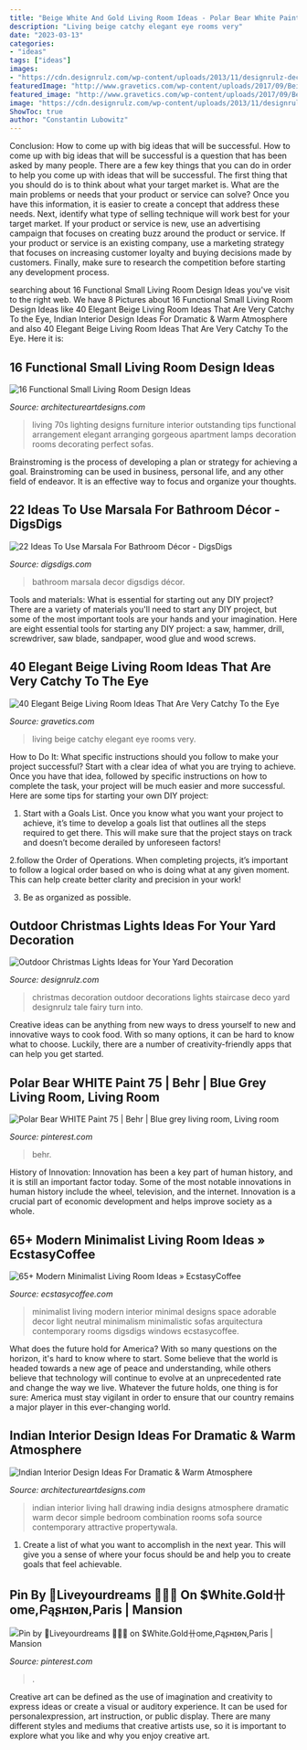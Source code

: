 ```yaml
---
title: "Beige White And Gold Living Room Ideas - Polar Bear White Paint 75"
description: "Living beige catchy elegant eye rooms very"
date: "2023-03-13"
categories:
- "ideas"
tags: ["ideas"]
images:
- "https://cdn.designrulz.com/wp-content/uploads/2013/11/designrulz-deco-christmas-11.jpg"
featuredImage: "http://www.gravetics.com/wp-content/uploads/2017/09/Beige-Living-Room-Ideas.jpg"
featured_image: "http://www.gravetics.com/wp-content/uploads/2017/09/Beige-Living-Room-Ideas.jpg"
image: "https://cdn.designrulz.com/wp-content/uploads/2013/11/designrulz-deco-christmas-11.jpg"
ShowToc: true
author: "Constantin Lubowitz"
---
```



Conclusion: How to come up with big ideas that will be successful.
How to come up with big ideas that will be successful is a question that has been asked by many people. There are a few key things that you can do in order to help you come up with ideas that will be successful. The first thing that you should do is to think about what your target market is. What are the main problems or needs that your product or service can solve? Once you have this information, it is easier to create a concept that address these needs. Next, identify what type of selling technique will work best for your target market. If your product or service is new, use an advertising campaign that focuses on creating buzz around the product or service. If your product or service is an existing company, use a marketing strategy that focuses on increasing customer loyalty and buying decisions made by customers. Finally, make sure to research the competition before starting any development process.

	

		
searching about 16 Functional Small Living Room Design Ideas you've visit to the right web. We have 8 Pictures about 16 Functional Small Living Room Design Ideas like 40 Elegant Beige Living Room Ideas That Are Very Catchy To the Eye, Indian Interior Design Ideas For Dramatic &amp; Warm Atmosphere and also 40 Elegant Beige Living Room Ideas That Are Very Catchy To the Eye. Here it is:
		
    
## 16 Functional Small Living Room Design Ideas

<img loading=lazy src="http://www.architectureartdesigns.com/wp-content/uploads/2015/06/241-630x473.jpg" onerror="this.onerror=null;this.src='https://tse3.mm.bing.net/th?id=OIP.1PXVtEhaImcnVaVko91hpQHaFj&amp;pid=15.1';" alt="16 Functional Small Living Room Design Ideas">

_Source: architectureartdesigns.com_

>living 70s lighting designs furniture interior outstanding tips functional arrangement elegant arranging gorgeous apartment lamps decoration rooms decorating perfect sofas. 

	

Brainstroming is the process of developing a plan or strategy for achieving a goal. Brainstroming can be used in business, personal life, and any other field of endeavor. It is an effective way to focus and organize your thoughts.

    
## 22 Ideas To Use Marsala For Bathroom Décor - DigsDigs

<img loading=lazy src="https://www.digsdigs.com/photos/ideas-to-use-marsala-for-bathroom-decor-25.jpg" onerror="this.onerror=null;this.src='https://tse4.mm.bing.net/th?id=OIP.BeBPel4U2eWaZP6pocKGcQHaJ2&amp;pid=15.1';" alt="22 Ideas To Use Marsala For Bathroom Décor - DigsDigs">

_Source: digsdigs.com_

>bathroom marsala decor digsdigs décor. 

	

Tools and materials: What is essential for starting out any DIY project?
There are a variety of materials you'll need to start any DIY project, but some of the most important tools are your hands and your imagination. Here are eight essential tools for starting any DIY project: a saw, hammer, drill, screwdriver, saw blade, sandpaper, wood glue and wood screws.

    
## 40 Elegant Beige Living Room Ideas That Are Very Catchy To The Eye

<img loading=lazy src="http://www.gravetics.com/wp-content/uploads/2017/09/Beige-Living-Room-Ideas.jpg" onerror="this.onerror=null;this.src='https://tse2.mm.bing.net/th?id=OIP.RBkyM1CanG7HszUvOHSfiAHaJq&amp;pid=15.1';" alt="40 Elegant Beige Living Room Ideas That Are Very Catchy To the Eye">

_Source: gravetics.com_

>living beige catchy elegant eye rooms very. 

	

How to Do It: What specific instructions should you follow to make your project successful?
Start with a clear idea of what you are trying to achieve. Once you have that idea, followed by specific instructions on how to complete the task, your project will be much easier and more successful. Here are some tips for starting your own DIY project:
1. Start with a Goals List. Once you know what you want your project to achieve, it’s time to develop a goals list that outlines all the steps required to get there. This will make sure that the project stays on track and doesn’t become derailed by unforeseen factors!

2.follow the Order of Operations. When completing projects, it’s important to follow a logical order based on who is doing what at any given moment. This can help create better clarity and precision in your work!

3. Be as organized as possible.

    
## Outdoor Christmas Lights Ideas For Your Yard Decoration

<img loading=lazy src="https://cdn.designrulz.com/wp-content/uploads/2013/11/designrulz-deco-christmas-11.jpg" onerror="this.onerror=null;this.src='https://tse2.mm.bing.net/th?id=OIP.vP5mD_vqcMGV-L-SYytLawHaLH&amp;pid=15.1';" alt="Outdoor Christmas Lights Ideas for Your Yard Decoration">

_Source: designrulz.com_

>christmas decoration outdoor decorations lights staircase deco yard designrulz tale fairy turn into. 

	

Creative ideas can be anything from new ways to dress yourself to new and innovative ways to cook food. With so many options, it can be hard to know what to choose. Luckily, there are a number of creativity-friendly apps that can help you get started.

    
## Polar Bear WHITE Paint 75 | Behr | Blue Grey Living Room, Living Room

<img loading=lazy src="https://i.pinimg.com/736x/70/5d/32/705d32e93945cebbb3c1d396ec1766dd.jpg" onerror="this.onerror=null;this.src='https://tse4.mm.bing.net/th?id=OIP.lt7Oa8-hnGoiDdUWd7vOFAHaER&amp;pid=15.1';" alt="Polar Bear WHITE Paint 75 | Behr | Blue grey living room, Living room">

_Source: pinterest.com_

>behr. 

	

History of Innovation:
Innovation has been a key part of human history, and it is still an important factor today. Some of the most notable innovations in human history include the wheel, television, and the internet. Innovation is a crucial part of economic development and helps improve society as a whole.

    
## 65+ Modern Minimalist Living Room Ideas » EcstasyCoffee

<img loading=lazy src="https://i0.wp.com/www.ecstasycoffee.com/wp-content/uploads/2016/10/Minimalist-Living-Room-Ideas-19.jpg?resize=554%2C940" onerror="this.onerror=null;this.src='https://tse4.mm.bing.net/th?id=OIP.pVsalGlE9DjiMo4W06TSYQHaMk&amp;pid=15.1';" alt="65+ Modern Minimalist Living Room Ideas » EcstasyCoffee">

_Source: ecstasycoffee.com_

>minimalist living modern interior minimal designs space adorable decor light neutral minimalism minimalistic sofas arquitectura contemporary rooms digsdigs windows ecstasycoffee. 

	

What does the future hold for America? With so many questions on the horizon, it's hard to know where to start. Some believe that the world is headed towards a new age of peace and understanding, while others believe that technology will continue to evolve at an unprecedented rate and change the way we live. Whatever the future holds, one thing is for sure: America must stay vigilant in order to ensure that our country remains a major player in this ever-changing world.

    
## Indian Interior Design Ideas For Dramatic &amp; Warm Atmosphere

<img loading=lazy src="http://www.architectureartdesigns.com/wp-content/uploads/2015/02/634-630x420.jpg" onerror="this.onerror=null;this.src='https://tse1.mm.bing.net/th?id=OIP.B5KbezD1SqrZqlkR-f9w3gHaE8&amp;pid=15.1';" alt="Indian Interior Design Ideas For Dramatic &amp; Warm Atmosphere">

_Source: architectureartdesigns.com_

>indian interior living hall drawing india designs atmosphere dramatic warm decor simple bedroom combination rooms sofa source contemporary attractive propertywala. 

	

1. Create a list of what you want to accomplish in the next year. This will give you a sense of where your focus should be and help you to create goals that feel achievable.

    
## Pin By 💝Liveyourdreams 🍃🌷🍃 On $White.Gold卄ome,Բąʂʜɪѳɴ,Paris | Mansion

<img loading=lazy src="https://i.pinimg.com/736x/37/34/da/3734dacf724826b9e8988cb9a600500f.jpg" onerror="this.onerror=null;this.src='https://tse3.mm.bing.net/th?id=OIP.1-N7stmrftkr7iLLQF-4NwHaMK&amp;pid=15.1';" alt="Pin by 💝Liveyourdreams 🍃🌷🍃 on $White.Gold卄ome,Բąʂʜɪѳɴ,Paris | Mansion">

_Source: pinterest.com_

>. 

	

Creative art can be defined as the use of imagination and creativity to express ideas or create a visual or auditory experience. It can be used for personalexpression, art instruction, or public display. There are many different styles and mediums that creative artists use, so it is important to explore what you like and why you enjoy creative art.

